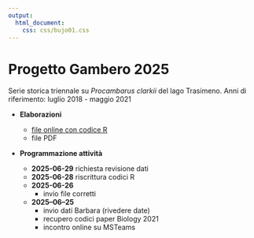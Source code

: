 ```yaml
---
output: 
  html_document: 
    css: css/bujo01.css
---
```

# Progetto Gambero 2025
Serie storica triennale su _Procambarus clarkii_ del lago Trasimeno. 
Anni di riferimento: luglio 2018 - maggio 2021

*   **Elaborazioni**
    *   [file online con codice R](https://bioglp.github.io/gambero2025/000.gambero2025.html)
    *   file PDF
    
*   **Programmazione attività**
    *   **2025-06-29** 
        richiesta revisione dati
    *   **2025-06-28**
        riscrittura codici R
    *   **2025-06-26**
        * invio file corretti
    *   **2025–06–25**
        * invio dati Barbara (rivedere date)
        * recupero codici paper Biology 2021
        * incontro online su MSTeams